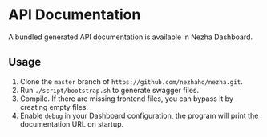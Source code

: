 # API Documentation

A bundled generated API documentation is available in Nezha Dashboard.

## Usage

1. Clone the `master` branch of `https://github.com/nezhahq/nezha.git`.
2. Run `./script/bootstrap.sh` to generate swagger files.
3. Compile. If there are missing frontend files, you can bypass it by creating empty files.
4. Enable `debug` in your Dashboard configuration, the program will print the documentation URL on startup.
